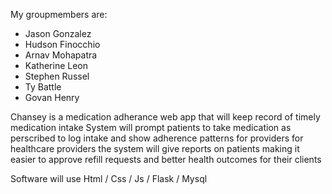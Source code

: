 My groupmembers are:
- Jason Gonzalez
- Hudson Finocchio
- Arnav Mohapatra
- Katherine Leon
- Stephen Russel
- Ty Battle
- Govan Henry

Chansey is a medication adherance web app that will
keep record of timely medication intake
System will prompt patients to take medication as perscribed 
to log intake and show adherence patterns for providers 
for healthcare providers the system will give reports on patients
making it easier to approve refill requests and better health outcomes for their clients

Software will use Html / Css / Js / Flask / Mysql

